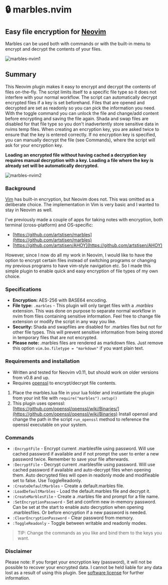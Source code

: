 # 🔒 marbles.nvim
## Easy file encryption for [Neovim](https://neovim.io/)
Marbles can be used both with commands or with the built-in menu to encrypt and decrypt the contents of your files.

![marbles-nvim1](https://github.com/user-attachments/assets/bd54c0cf-685c-4528-a548-5d3bf14e76d9)

## Summary
This Neovim plugin makes it easy to encrypt and decrypt the contents of files on-the-fly. The script limits itself to a specific file type so it does not interfere with your normal workflow. The script can automatically decrypt encrypted files if a key is set beforehand. Files that are opened and decrypted are set as readonly so you can pick the information you need. With the toggle command you can unlock the file and change/add content before encrypting and saving the file again. Shada and swap files are disabled for that file type so you don't inadvertently store sensitive data in nvims temp files. When creating an encryption key, you are asked twice to ensure that the key is entered correctly. If no encryption key is specified, you can manually decrypt the file (see Commands), where the script will ask for your encryption key.

**Loading an encrypted file without having cached a decryption key requires manual decryption with a key. Loading a file where the key is already set will be automatically decrypted.**

![marbles-nvim2](https://github.com/user-attachments/assets/a105415c-3b9b-494f-b983-85d1f59c87f1)


### Background
[Vim](https://www.vim.org/) has built-in encryption, but Neovim does not. This was omitted as a deliberate choice. The implementation in Vim is very basic and I wanted to stay in Neovim as well.

I've previously made a couple of apps for taking notes with encryption, both terminal (cross-platform) and OS-specific:
* [https://github.com/artstisen/marbles](https://github.com/artstisen/marbles) 
* [https://github.com/artstisen/AHOY](https://github.com/artstisen/AHOY) 
  
However, since I now do all my work in Neovim, I would like to have the option to encrypt certain files instead of switching programs or changing my previous programs to have vim-style navigation etc. So I made this simple plugin to enable quick and easy encryption of file types of my own choice.

### Specifications
* **Encryption:** AES-256 with BASE64 encoding.
* **File type:** `.marbles` - This plugin will only target files with a _.marbles_ extension. This was done on purpose to separate normal workflow in nvim from files containing sensitive information. Feel free to change file extension or modify the script in any way you like.
* **Security:** Shada and swapfiles are disabled for .marbles files but not for other file types. This will prevent sensitive information from being stored in temporary files that are not encrypted.
* **Please note:** .marbles files are rendered as markdown files. Just remove this option `vim.bo.filetype = "markdown"` if you want plain text.

### Requirements and installation
* Written and tested for Neovim v0.11, but should work on older versions from v0.8 and up.
* Requires [openssl](https://openssl-library.org/) to encrypt/decrypt file contents.
1. Place the marbles.lua file in your lua folder and instantiate the plugin from your init file with `require("marbles").setup()`
2. This plugin uses openssl: [https://github.com/openssl/openssl/wiki/Binaries/](https://github.com/openssl/openssl/wiki/Binaries) Install openssl and change the path in the script `run_openssl` method to reference the openssl executable on your system.

### Commands
* `:EncryptFile` - Encrypt current .marblesfile using password. Will use cached password if available and if not prompt the user to enter a new password twice. Remember to save your file afterwards.
* `:DecryptFile` - Decrypt current .marblesfile using password. Will use cached password if available and auto-decrypt files when opening them. Auto decrypted files will open in readonly mode and modifieable set to false. Use ToggleReadonly.
* `:CreateDefaultMarbles` - Create a default.marbles file.
* `:LoadDefaultMarbles` - Load the default.marbles file and decrypt it.
* `:CreateMarblesFile` - Create a .marbles file and prompt for a file name.
* `:SetEncryptionPassword` - Set and confirm new in-memory password. Can be set at the start to enable auto decryption when opening .marblesfiles. Or before encryption if a new password is needed.
* `:ClearEncryptionPassword` - Clear password from memory.
* `:ToggleReadonly` - Toggle between writable and readonly modes.

> TIP: Change the commands as you like and bind them to the keys you want.

### Disclaimer
Please note: If you forget your encryption key (password), it will not be possible to recover your encrypted data. I cannot be held liable for any data lost as a result of using this plugin. See [software license](https://github.com/artstisen/marbles.nvim/blob/main/LICENSE) for further information.
